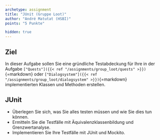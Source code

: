 ```yaml
---
archetype: assignment
title: "JUnit (Gruppe Loot)"
author: "André Matutat (HSBI)"
points: "5 Punkte"

hidden: true
---
```


## Ziel

In dieser Aufgabe sollen Sie eine gründliche Testabdeckung für Ihre in der Aufgabe
`["Quests"]({{< ref "/assignments/group_loot/quests" >}})`{=markdown} oder
`["Dialogsystem"]({{< ref "/assignments/group_loot/dialogsystem" >}})`{=markdown}
implementierten Klassen und Methoden erstellen.

## JUnit

-   Überlegen Sie sich, was Sie alles testen müssen und wie Sie dies tun können.
-   Ermitteln Sie die Testfälle mit Äquivalenzklassenbildung und Grenzwertanalyse.
-   Implementieren Sie Ihre Testfälle mit JUnit und Mockito.
